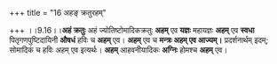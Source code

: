 +++
title = "16 अहङ् क्रतुरहम्"

+++
।।9.16।।**अहं क्रतुः** अहं ज्योतिष्टोमादिकक्रतुः **अहम्** एव **यज्ञः**
महायज्ञः **अहम्** एव **स्वधा** पितृगणपुष्टिदायिनी **औषधं** हविः च
**अहम्** एव। **अहम्** एव च **मन्त्रः अहम् एव आज्यम्।** प्रदर्शनार्थम्
इदम्; सोमादिकं च हविः अहम् एव इत्यर्थः। **अहम्** आहवनीयादिकः **अग्निः**
होमश्च **अहम्** एव।
